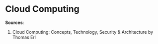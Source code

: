 # Cloud Computing

**Sources**:

1. Cloud Computing: Concepts, Technology, Security & Architecture by Thomas Erl
